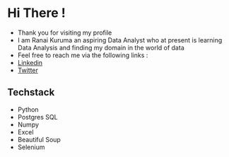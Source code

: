 # Hi There ! 
- Thank you for visiting my profile 
- I am Ranai Kuruma an aspiring Data Analyst who at present is learning Data Analysis and finding my domain in the world of data 
- Feel free to reach me via the following links :
- [Linkedin](https://www.linkedin.com/in/ranai-kuruma/)
- [Twitter](https://twitter.com/RanaiKuruma)

## Techstack 
- Python
- Postgres SQL 
- Numpy
- Excel
- Beautiful Soup
- Selenium 
